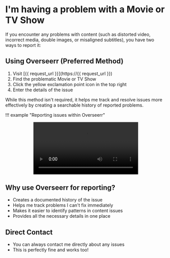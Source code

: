 # I'm having a problem with a Movie or TV Show

If you encounter any problems with content (such as distorted video, incorrect media, double images, or misaligned subtitles), you have two ways to report it:

## Using Overseerr (Preferred Method)

   1. Visit [{{ request_url }}](https://{{ request_url }})
   2. Find the problematic Movie or TV Show
   3. Click the yellow exclamation point icon in the top right
   4. Enter the details of the issue

   While this method isn't required, it helps me track and resolve issues more effectively by creating a searchable history of reported problems.

!!! example "Reporting issues within Overseerr"
    <center><video style="width:65%" controls="true" alt="type:video">
        <source src="../../assets/video/overseerr-reporting-issues.webm" type="video/webm">
    </video></center>

## Why use Overseerr for reporting?

- Creates a documented history of the issue
- Helps me track problems I can't fix immediately
- Makes it easier to identify patterns in content issues
- Provides all the necessary details in one place

## Direct Contact

   - You can always contact me directly about any issues
   - This is perfectly fine and works too!
